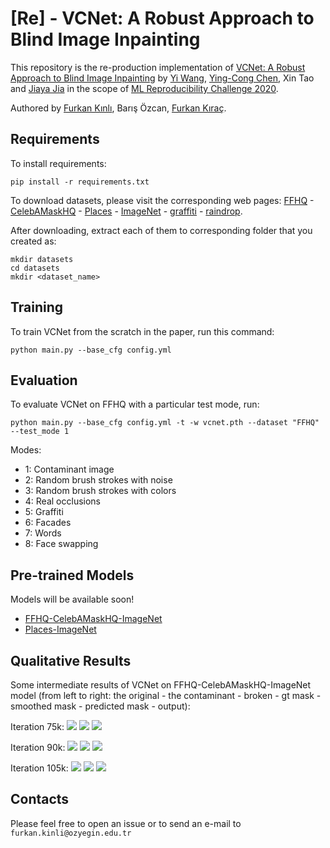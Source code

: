 
# [Re] - VCNet: A Robust Approach to Blind Image Inpainting

This repository is the re-production implementation of [VCNet: A Robust Approach to Blind Image Inpainting](https://arxiv.org/pdf/2003.06816.pdf) by [Yi Wang](https://shepnerd.github.io/), [Ying-Cong Chen](https://yingcong.github.io/), Xin Tao and [Jiaya Jia](http://jiaya.me/) in the scope of [ML Reproducibility Challenge 2020](https://paperswithcode.com/rc2020). 

Authored by [Furkan Kınlı](https://birdortyedi.github.io/), Barış Özcan, [Furkan Kıraç](http://fkirac.net/).

## Requirements

To install requirements:

```setup
pip install -r requirements.txt
```

To download datasets, please visit the corresponding web pages:
[FFHQ](https://github.com/NVlabs/ffhq-dataset) - [CelebAMaskHQ](https://github.com/switchablenorms/CelebAMask-HQ) - 
[Places](http://places2.csail.mit.edu/download.html) - [ImageNet](http://image-net.org/download) - 
[graffiti](https://github.com/pavelkraleu/graffiti-dataset) - [raindrop](https://github.com/rui1996/DeRaindrop). 

After downloading, extract each of them to corresponding folder that you created as:
```
mkdir datasets
cd datasets
mkdir <dataset_name>
```


## Training

To train VCNet from the scratch in the paper, run this command:

```train
python main.py --base_cfg config.yml
```

## Evaluation

To evaluate VCNet on FFHQ with a particular test mode, run:

```eval
python main.py --base_cfg config.yml -t -w vcnet.pth --dataset "FFHQ" --test_mode 1
```

Modes:
*   1: Contaminant image
*   2: Random brush strokes with noise
*   3: Random brush strokes with colors
*   4: Real occlusions
*   5: Graffiti
*   6: Facades
*   7: Words
*   8: Face swapping

## Pre-trained Models

<!---You can download pretrained models here:--->
Models will be available soon!

- [FFHQ-CelebAMaskHQ-ImageNet](https://birdortyedi.github.io) 
- [Places-ImageNet](https://birdortyedi.github.io)
<!---https://drive.google.com/vcnet_200k_4bs_0.0002lr_ffhq_celebamaskhq_imagenet.pth--->
<!---https://drive.google.com/vcnet_200k_4bs_0.0002lr_places_imagenet.pth--->

## Qualitative Results

Some intermediate results of VCNet on FFHQ-CelebAMaskHQ-ImageNet model 
(from left to right: the original - the contaminant - broken - gt mask - smoothed mask - predicted mask - output):

Iteration 75k:
![][res75k1]
![][res75k2]
![][res75k3]

Iteration 90k:
![][res90k1]
![][res90k2]
![][res90k3] 

Iteration 105k:
![][res105k1]
![][res105k2]
![][res105k3] 

<!---

| Model name         | Top 1 Accuracy  | Top 5 Accuracy |
| ------------------ |---------------- | -------------- |
| My awesome model   |     85%         |      95%       |

--->

## Contacts

Please feel free to open an issue or to send an e-mail to ```furkan.kinli@ozyegin.edu.tr```

[res75k1]: outputs/examples_74744.png
[res75k2]: outputs/examples_75144.png
[res75k3]: outputs/examples_75544.png
[res90k1]: outputs/examples_90944.png
[res90k2]: outputs/examples_91144.png
[res90k3]: outputs/examples_91344.png
[res105k1]: outputs/examples_104344.png
[res105k2]: outputs/examples_104744.png
[res105k3]: outputs/examples_106144.png